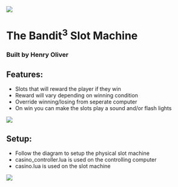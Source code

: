 <img src="https://media.giphy.com/media/wa8tnwMScQzSs6kLtT/giphy.gif">

# The Bandit<sup>3</sup> Slot Machine
### Built by Henry Oliver

## Features:

- Slots that will reward the player if they win
- Reward will vary depending on winning condition
- Override winning/losing from seperate computer
- On win you can make the slots play a sound and/or flash lights

<img src="https://media.giphy.com/media/4HiblF79TQOCsGmqOy/giphy.gif">

## Setup:

- Follow the diagram to setup the physical slot machine
- casino_controller.lua is used on the controlling computer
- casino.lua is used on the slot machine

<img src="https://media.giphy.com/media/vcqgkHwtob1jw7ICPM/giphy.gif">
